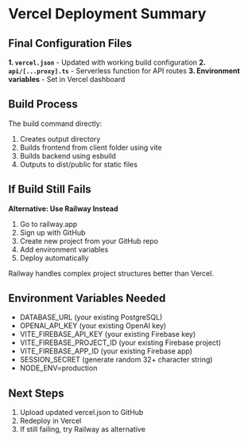 # Vercel Deployment Summary

## Final Configuration Files

**1. `vercel.json`** - Updated with working build configuration
**2. `api/[...proxy].ts`** - Serverless function for API routes
**3. Environment variables** - Set in Vercel dashboard

## Build Process

The build command directly:
1. Creates output directory
2. Builds frontend from client folder using vite
3. Builds backend using esbuild
4. Outputs to dist/public for static files

## If Build Still Fails

**Alternative: Use Railway Instead**

1. Go to railway.app
2. Sign up with GitHub
3. Create new project from your GitHub repo
4. Add environment variables
5. Deploy automatically

Railway handles complex project structures better than Vercel.

## Environment Variables Needed

- DATABASE_URL (your existing PostgreSQL)
- OPENAI_API_KEY (your existing OpenAI key)
- VITE_FIREBASE_API_KEY (your existing Firebase key)
- VITE_FIREBASE_PROJECT_ID (your existing Firebase project)
- VITE_FIREBASE_APP_ID (your existing Firebase app)
- SESSION_SECRET (generate random 32+ character string)
- NODE_ENV=production

## Next Steps

1. Upload updated vercel.json to GitHub
2. Redeploy in Vercel
3. If still failing, try Railway as alternative